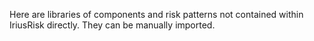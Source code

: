 Here are libraries of components and risk patterns not contained within IriusRisk directly. They can be manually imported.